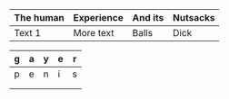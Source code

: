 

|The human|Experience|And its |Nutsacks|
|--|--|--|--|
|Text 1|More text|Balls |Dick |



| g | a | y | e | r |
|---|---|---|---|---|
| p | e | n | i | s |
|   |   |   |   |   |
|   |   |   |   |   |
